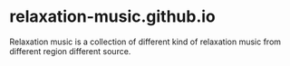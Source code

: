 # relaxation-music.github.io
Relaxation music is a collection of different kind of relaxation music from different region different source.
